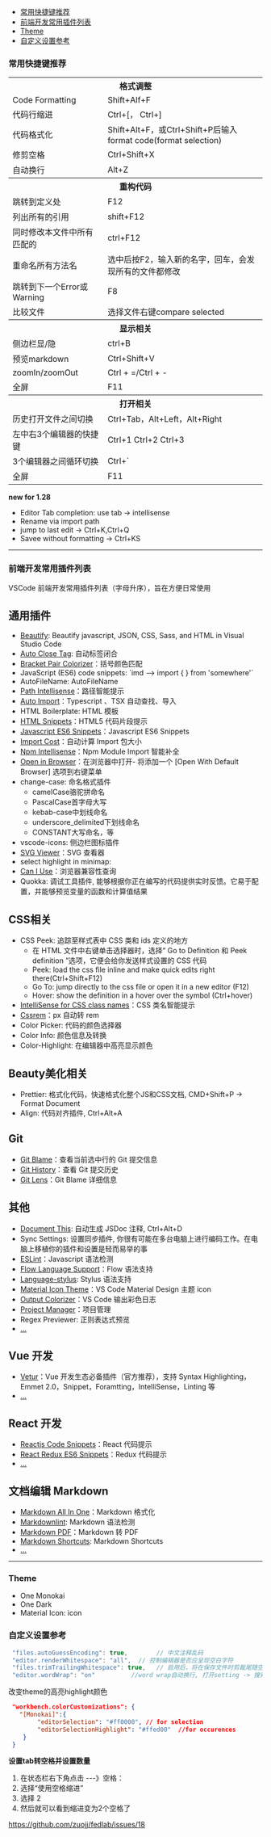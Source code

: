 - [常用快捷键推荐](#常用快捷键推荐)
- [前端开发常用插件列表](#前端开发常用插件列表)
- [Theme](#Theme)
- [自定义设置参考](#自定义设置参考)

### 常用快捷键推荐

<table>
  <tr><th colspan="2">格式调整</th></tr>
  <tr><td>Code Formatting</td><td>Shift+Alf+F</td></tr>
  <tr><td>代码行缩进</td><td>Ctrl+[， Ctrl+]</td></tr>
  <tr><td>代码格式化</td><td>Shift+Alt+F，或Ctrl+Shift+P后输入format code(format selection)</td></tr>
  <tr><td>修剪空格</td><td>Ctrl+Shift+X</td></tr>
  <tr><td>自动换行</td><td>Alt+Z</td></tr>
  <tr><th colspan="2">重构代码</th></tr>
  <tr><td>跳转到定义处</td><td>F12</td></tr>
  <tr><td>列出所有的引用</td><td>shift+F12</td></tr>
  <tr><td>同时修改本文件中所有匹配的</td><td>ctrl+F12</td></tr>
  <tr><td>重命名所有方法名</td><td>选中后按F2，输入新的名字，回车，会发现所有的文件都修改</td></tr>
  <tr><td>跳转到下一个Error或Warning</td><td>F8</td></tr>
  <tr><td>比较文件</td><td>选择文件右键compare selected</td></tr>
  <tr><th colspan="2">显示相关</th></tr>
  <tr><td>侧边栏显/隐</td><td>ctrl+B</td></tr>
  <tr><td>预览markdown</td><td>Ctrl+Shift+V</td></tr>
  <tr><td>zoomIn/zoomOut</td><td>Ctrl + =/Ctrl + -</td></tr>
  <tr><td>全屏</td><td>F11</td></tr>
  <tr><th colspan="2">打开相关</th></tr>
  <tr><td>历史打开文件之间切换</td><td>Ctrl+Tab，Alt+Left，Alt+Right</td></tr>
  <tr><td>左中右3个编辑器的快捷键</td><td>Ctrl+1 Ctrl+2 Ctrl+3</td></tr>
  <tr><td>3个编辑器之间循环切换</td><td>Ctrl+`</td></tr>
  <tr><td>全屏</td><td>F11</td></tr>
</table>

**new for 1.28**

- Editor Tab completion: use tab -> intellisense
- Rename via import path
- jump to last edit -> Ctrl+K,Ctrl+Q
- Savee without formatting -> Ctrl+KS

<hr>

### 前端开发常用插件列表

VSCode 前端开发常用插件列表（字母升序），旨在方便日常使用


<h2>通用插件</h2>
<ul>
    <li><a href="" rel="nofollow">Beautify</a>: Beautify javascript, JSON, CSS, Sass, and HTML in Visual Studio Code</li>
    <li><a href="https://marketplace.visualstudio.com/items?itemName=formulahendry.auto-close-tag" rel="nofollow">Auto Close Tag</a>: 自动标签闭合</li>
    <li><a href="https://marketplace.visualstudio.com/items?itemName=CoenraadS.bracket-pair-colorizer" rel="nofollow">Bracket Pair Colorizer</a>：括号颜色匹配</li>
    <li>JavaScript (ES6) code snippets: `imd --> import { } from 'somewhere'`</li>
    <li>AutoFileName: AutoFileName</li>
    <li><a href="https://marketplace.visualstudio.com/items?itemName=christian-kohler.path-intellisense" rel="nofollow">Path Intellisense</a>：路径智能提示</li>
    <li><a href="https://marketplace.visualstudio.com/items?itemName=steoates.autoimport" rel="nofollow">Auto Import</a>：Typescript 、TSX 自动查找、导入</li>
    <li>HTML Boilerplate: HTML 模板</li>
    <li><a href="https://github.com/abusaidm/html-snippets">HTML Snippets</a>：HTML5 代码片段提示</li>
    <li><a href="http://madole.xyz/my-favourite-vscode-plugins/" rel="nofollow">Javascript ES6 Snippets</a>：Javascript ES6 Snippets</li>
    <li><a href="https://marketplace.visualstudio.com/items?itemName=wix.vscode-import-cost" rel="nofollow">Import Cost</a>：自动计算 Import 包大小</li>
    <li><a href="https://github.com/ChristianKohler/NpmIntellisense">Npm Intellisense</a>：Npm Module Import 智能补全</li>
    <li><a href="https://marketplace.visualstudio.com/items?itemName=techer.open-in-browser" rel="nofollow">Open in Browser</a>：在浏览器中打开- 将添加一个 [Open With Default Browser] 选项到右键菜单</li>
    <li>change-case: 命名格式插件
        <ul>
            <li>camelCase骆驼拼命名</li>
            <li>PascalCase首字母大写</li>
            <li>kebab-case中划线命名</li>
            <li>underscore_delimited下划线命名</li>
            <li>CONSTANT大写命名，等</li>
        </ul>
    </li>
    <li>vscode-icons: 侧边栏图标插件</li>
    <li><a href="https://marketplace.visualstudio.com/items?itemName=cssho.vscode-svgviewer" rel="nofollow">SVG Viewer</a>：SVG 查看器</li>
    <li>select highlight in minimap: </li>
    <li><a href="https://marketplace.visualstudio.com/items?itemName=akamud.vscode-caniuse" rel="nofollow">Can I Use</a>：浏览器兼容性查询</li>
    <li>Quokka: 调试工具插件, 能够根据你正在编写的代码提供实时反馈。它易于配置，并能够预览变量的函数和计算值结果</li>
</ul>
<h2>CSS相关</h2>
<ul>
    <li>CSS Peek: 追踪至样式表中 CSS 类和 ids 定义的地方
        <ul>
            <li>在 HTML 文件中右键单击选择器时，选择“ Go to Definition 和 Peek definition ”选项，它便会给你发送样式设置的 CSS 代码</li>
            <li>Peek: load the css file inline and make quick edits right there(Ctrl+Shift+F12)</li>
            <li>Go To: jump directly to the css file or open it in a new editor (F12)</li>
            <li>Hover: show the definition in a hover over the symbol (Ctrl+hover)</li>
        </ul>
    </li>
    <li><a href="https://marketplace.visualstudio.com/items?itemName=Zignd.html-css-class-completion" rel="nofollow">IntelliSense for CSS class names</a>：CSS 类名智能提示</li>
    <li><a href="https://marketplace.visualstudio.com/items?itemName=cipchk.cssrem" rel="nofollow">Cssrem</a>：px 自动转 rem</li>
    <li>Color Picker: 代码的颜色选择器</li>
    <li>Color Info: 颜色信息及转换</li>
    <li>Color-Highlight: 在编辑器中高亮显示颜色</li>
</ul>
<h2>Beauty美化相关</h2>
<ul>
    <li>Prettier: 格式化代码，快速格式化整个JS和CSS文档, CMD+Shift+P -> Format Document</li>
    <li>Align: 代码对齐插件, Ctrl+Alt+A</li>
</ul>
<h2>Git</h2>
<ul>
    <li><a href="https://marketplace.visualstudio.com/items?itemName=waderyan.gitblame" rel="nofollow">Git Blame</a>：查看当前选中行的 Git 提交信息</li>
    <li><a href="https://marketplace.visualstudio.com/items?itemName=donjayamanne.githistory" rel="nofollow">Git History</a>：查看 Git 提交历史</li>
    <li><a href="https://marketplace.visualstudio.com/items?itemName=eamodio.gitlens" rel="nofollow">Git Lens</a>：Git Blame 详细信息</li>
</ul>
<h2>其他</h2>
<ul>
    <li><a href="https://marketplace.visualstudio.com/items?itemName=joelday.docthis" rel="nofollow">Document This</a>: 自动生成 JSDoc 注释, Ctrl+Alt+D</li>
    <li>Sync Settings: 设置同步插件, 你很有可能在多台电脑上进行编码工作。在电脑上移植你的插件和设置是轻而易举的事</li>
    <li><a href="https://marketplace.visualstudio.com/items?itemName=dbaeumer.vscode-eslint" rel="nofollow">ESLint</a>：Javascript 语法检测</li>
    <li><a href="https://marketplace.visualstudio.com/items?itemName=flowtype.flow-for-vscode" rel="nofollow">Flow Language Support</a>：Flow 语法支持</li>
    <li><a href="https://marketplace.visualstudio.com/items?itemName=sysoev.language-stylus" rel="nofollow">Language-stylus</a>: Stylus 语法支持</li>
    <li><a href="https://marketplace.visualstudio.com/items?itemName=PKief.material-icon-theme" rel="nofollow">Material Icon Theme</a>：VS Code Material Design 主题 icon</li>
    <li><a href="https://marketplace.visualstudio.com/items?itemName=IBM.output-colorizer" rel="nofollow">Output Colorizer</a>：VS Code 输出彩色日志</li>
    <li><a href="https://github.com/alefragnani/vscode-project-manager">Project Manager</a>：项目管理</li>
    <li>Regex Previewer: 正则表达式预览</li>
    <li><a href="">...</a></li>
</ul>
<h2>Vue 开发</h2>
<ul>
    <li><a href="https://vuejs.github.io/vetur/" rel="nofollow">Vetur</a>：Vue 开发生态必备插件（官方推荐），支持 Syntax Highlighting， Emmet 2.0，Snippet，Foramtting，IntelliSense，Linting 等</li>
    <li><a href="">...</a></li>
</ul>
<h2>React 开发</h2>
<ul>
    <li><a href="https://marketplace.visualstudio.com/items?itemName=xabikos.ReactSnippets" rel="nofollow">Reactjs Code Snippets</a>：React 代码提示</li>
    <li><a href="https://marketplace.visualstudio.com/items?itemName=timothymclane.react-redux-es6-snippets" rel="nofollow">React Redux ES6 Snippets</a>：Redux 代码提示</li>
    <li><a href="">...</a></li>
</ul>
<h2>文档编辑 Markdown</h2>
<ul>
    <li><a href="https://marketplace.visualstudio.com/items?itemName=yzhang.markdown-all-in-one" rel="nofollow">Markdown All In One</a>：Markdown 格式化</li>
    <li><a href="https://marketplace.visualstudio.com/items?itemName=DavidAnson.vscode-markdownlint" rel="nofollow">Markdownlint</a>: Markdown 语法检测</li>
    <li><a href="https://marketplace.visualstudio.com/items?itemName=yzane.markdown-pdf" rel="nofollow">Markdown PDF</a>：Markdown 转 PDF</li>
    <li><a href="#" rel="nofollow">Markdown Shortcuts</a>: Markdown Shortcuts</li>
    <li><a href="">...</a></li>
</ul>

<hr>

### Theme

- One Monokai
- One Dark
- Material Icon:   icon

### 自定义设置参考

```javascript
 "files.autoGuessEncoding": true,        // 中文注释乱码
 "editor.renderWhitespace": "all",  // 控制编辑器是否应呈现空白字符
 "files.trimTrailingWhitespace": true,   // 启用后，将在保存文件时剪裁尾随空格
 "editor.wordWrap": "on"          //word wrap自动换行, 打开setting -> 搜索editor.wordWrap
```

改变theme的高亮highlight颜色

```json
 "workbench.colorCustomizations": {
   "[Monokai]":{
        "editorSelection": "#ff0000", // for selection
        "editorSelectionHighlight": "#ffed00"  //for occurences
    }
 }
```

**设置tab转空格并设置数量**

1. 在状态栏右下角点击  ---》空格：
2. 选择“使用空格缩进”
3. 选择 2
4. 然后就可以看到缩进变为2个空格了

https://github.com/zuojj/fedlab/issues/18
